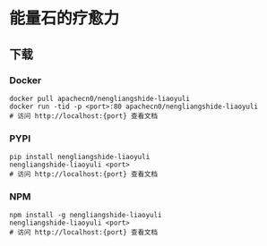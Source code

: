 # 能量石的疗愈力

## 下载

### Docker

```
docker pull apachecn0/nengliangshide-liaoyuli
docker run -tid -p <port>:80 apachecn0/nengliangshide-liaoyuli
# 访问 http://localhost:{port} 查看文档
```

### PYPI

```
pip install nengliangshide-liaoyuli
nengliangshide-liaoyuli <port>
# 访问 http://localhost:{port} 查看文档
```

### NPM

```
npm install -g nengliangshide-liaoyuli
nengliangshide-liaoyuli <port>
# 访问 http://localhost:{port} 查看文档
```